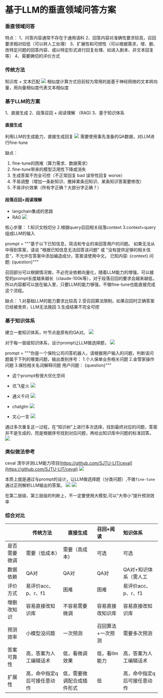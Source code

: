 # 基于LLM的垂直领域问答方案### 垂直领域问答特点：1、问答内容通常不存在于通用语料2、回答内容对准确性要求较高，召回要求相对较低（可以转人工处理）3、扩展性和可控性（可以根据需求，增、删、改特定问题的回答内容、或以特定形式进行回复处理、如进入剧本、非文本回复等）4、需要确切的评价方式### 传统方法
知识库 + 文本匹配
![](./image/logic_method.png)
相似度计算方式目前较为常用的是基于神经网络的文本转向量，用向量相似度代表文本相似度
### 基于LLM的方案
1、直接生成2、段落召回 + 阅读理解 （RAG)3、基于知识体系

#### 直接生成利用LLM的生成能力，直接生成回复![](./image/generate.png)
需要使用事先准备的QA数据，对LLM进行fine-tune缺点：1. fine-tune的困难（算力需求、数据需求）2. fine-tune带来的模型泛用性下降或消失3. 生成答案不完全可控（不正常回复 bad  误导性回复 worse）4. 不易调整（增加一条新知识、撤掉某条旧知识、某条知识答案要修改）5. 不易评价效果（所有字正确？大部分字正确？）#### 段落召回+阅读理解- langchain集成的思路
- RAG
![](./image/segment_understand.png)

核心步骤：1.知识文档切分2.根据query召回相关段落context3.context+query组成LLM的输入prompt = """基于以下已知信息，简洁和专业的来回答用户的问题。                                        如果无法从中得到答案，请说 "根据已知信息无法回答该问题" 或 "没有提供足够的相关信息"，不允许在答案中添加编造成分，答案请使用中文。已知内容:{context}问题:{question}"""

召回部分可以根据情况做，不必完全依赖向量化，随着LLM能力的增强，可以接受的prompt长度越来越长（claude-100k等），对于段落召回的要求会越来越低，所以内容都可以放在输入里，只要LLM的能力够强，不做fine-tune也能直接完成这个流程。缺点：1.对基础LLM的能力要求比较高2.受召回算法限制，如果召回时正确答案已经被舍弃，LLM无法挽回3.生成结果不完全可控### 基于知识体系建立一套知识体系，叶节点是原有的QA对。
![](./image/knowledge.png)

对于每一层级知识体系，设计prompt让LLM做选择题，
![](./image/knowledge_2.png)

prompt = """你是一个保险公司问答机器人，请根据用户输入的问题，判断该问题属于下列的哪类问题，输出类别序号：1.个人保单业务相关问题2.金管家操作问题3.保险相关名词解释问题用户问题：{question}"""

* 这个prompt有很大优化空间

- 讯飞星火![](./image/light.png)

- 通义千问![](./image/qinawen.png)

- chatglm![](./image/chatglm.png)

- 文心一言![](./image/wenxinyiyan.png)

通过多次重复这一过程，在“知识树”上进行多次选择，找到最终对应的问题，答案并不是生成的，而是根据序号找到对应问题，再给出知识库中问题的标准回答。
![](./image/knowledge_3.png)


### 类似做法参考ceval  清华评测LLM能力项目[https://github.com/SJTU-LIT/ceval](https://github.com/SJTU-LIT/ceval)
![](./image/ceval.png)

本质上就是通过与prompt的设计，让LLM做选择题（分类问题）,不做`fine-tune`通过正则解析LLM输出的答案。![](./image/answer_only_prompt.png)
![](./image/code_show_case.png)

在第二层级、第三层级的判断上，不一定要使用大模型,可以“大带小”提升预测效率


### 综合对比


|           | 传统方法   | 直接生成 | 召回+阅读  | 知识体系  |
|-----------|-----------|---------|:---------|:----------|
| 是否需要微调 | 需要（低成本）| 需要（高成本)   | 可选 | 可选 |
| 数据依赖     | QA对 | QA对  | QA对    | QA对+知识体系（需人工|
| 评价方式     | 易评价acc、p、r、f1  | 困难 | 困难| 易评价acc、p、r、f1 |
| 增删改知识 | 容易直接改知识库 |不容易需要微调| 容易直接改知识库| 容易直接改知识库   |
| 预测效率     | 小模型没问题  | 一次预测 | 召回算法+一次预测  | 需要多次预测   |
| 答案可靠性   | 高，答案为人工编辑话术 | 低，看微调效果| 低，看llm能力      | 高，答案为人工编辑话术      |
| 扩展性 | 高，命中指定q后可接任意动作 | 低，需要微调配合成插件形式 | 低  | 高，命中指定q后可接任意动作 |

